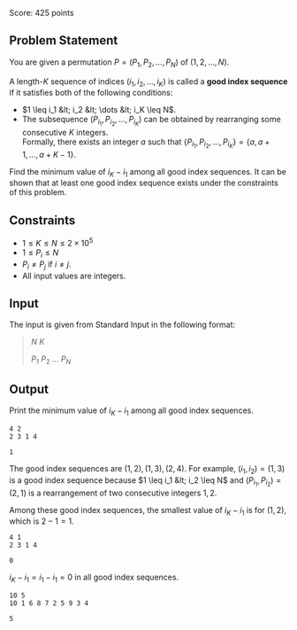 Score: $425$ points

## Problem Statement

You are given a permutation $P = (P_1, P_2, \dots, P_N)$ of $(1, 2, \dots, N)$.

A length-$K$ sequence of indices $(i_1, i_2, \dots, i_K)$ is called a **good index sequence** if it satisfies both of the following conditions:

- $1 \leq i_1 &lt; i_2 &lt; \dots &lt; i_K \leq N$.
- The subsequence $(P_{i_1}, P_{i_2}, \dots, P_{i_K})$ can be obtained by rearranging some consecutive $K$ integers.
<br>Formally, there exists an integer $a$ such that $\lbrace P_{i_1},P_{i_2},\dots,P_{i_K} \rbrace = \lbrace a,a+1,\dots,a+K-1 \rbrace$.

Find the minimum value of $i_K - i_1$ among all good index sequences. It can be shown that at least one good index sequence exists under the constraints of this problem.

## Constraints

- $1 \leq K \leq N \leq 2 \times 10^5$
- $1 \leq P_i \leq N$
- $P_i \neq P_j$ if $i \neq j$.
- All input values are integers.

## Input

The input is given from Standard Input in the following format:

> $N$ $K$
> 
> $P_1$ $P_2$ $\dots$ $P_N$

## Output

Print the minimum value of $i_K - i_1$ among all good index sequences.

```input1
4 2
2 3 1 4
```

```output1
1
```

The good index sequences are $(1,2),(1,3),(2,4)$. For example, $(i_1, i_2) = (1,3)$ is a good index sequence because $1 \leq i_1 &lt; i_2 \leq N$ and $(P_{i_1}, P_{i_2}) = (2,1)$ is a rearrangement of two consecutive integers $1, 2$.

Among these good index sequences, the smallest value of $i_K - i_1$ is for $(1,2)$, which is $2-1=1$.

```input2
4 1
2 3 1 4
```

```output2
0
```

$i_K - i_1 = i_1 - i_1 = 0$ in all good index sequences.

```input3
10 5
10 1 6 8 7 2 5 9 3 4
```

```output3
5
```